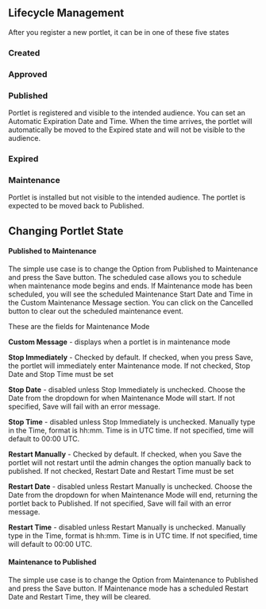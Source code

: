 ## Lifecycle Management

After you register a new portlet, it can be in one of these five states

### Created

### Approved

### Published

Portlet is registered and visible to the intended audience.  You can set an Automatic Expiration Date and Time.  When the time arrives, the portlet will automatically be moved to the Expired state and will not be visible to the audience.

### Expired

### Maintenance

Portlet is installed but not visible to the intended audience.  The portlet is expected to be moved back to Published.

## Changing Portlet State

#### Published to Maintenance

The simple use case is to change the Option from Published to Maintenance and press the Save button.  The scheduled case allows you to schedule when maintenance mode begins and ends.  If Maintenance mode has been scheduled, you will see the scheduled Maintenance Start Date and Time in the Custom Maintenance Message section.  You can click on the Cancelled button to clear out the scheduled maintenance event.

These are the fields for Maintenance Mode

**Custom Message** - displays when a portlet is in maintenance mode

**Stop Immediately** - Checked by default.  If checked, when you press Save, the portlet will immediately enter Maintenance mode.  If not checked, Stop Date and Stop Time must be set

**Stop Date** - disabled unless Stop Immediately is unchecked.  Choose the Date from the dropdown for when Maintenance Mode will start.  If not specified, Save will fail with an error message.

**Stop Time** - disabled unless Stop Immediately is unchecked.  Manually type in the Time, format is hh:mm.  Time is in UTC time.  If not specified, time will default to 00:00 UTC.

**Restart Manually** - Checked by default.  If checked, when you Save the portlet will not restart until the admin changes the option manually back to published.  If not checked, Restart Date and Restart Time must be set

**Restart Date** - disabled unless Restart Manually is unchecked.  Choose the Date from the dropdown for when Maintenance Mode will end, returning the portlet back to Published.  If not specified, Save will fail with an error message.

**Restart Time** - disabled unless Restart Manually is unchecked.  Manually type in the Time, format is hh:mm.  Time is in UTC time.  If not specified, time will default to 00:00 UTC.

#### Maintenance to Published

The simple use case is to change the Option from Maintenance to Published and press the Save button.  If Maintenance mode has a scheduled Restart Date and Restart Time, they will be cleared.